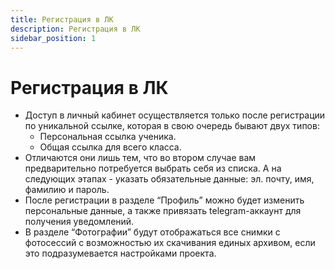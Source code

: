 ```yaml
---
title: Регистрация в ЛК
description: Регистрация в ЛК
sidebar_position: 1
---
```


# Регистрация в ЛК
* Доступ в личный кабинет осуществляется только после регистрации по уникальной ссылке, которая в свою очередь бывают двух типов:
    + Персональная ссылка ученика.
    + Общая ссылка для всего класса.
* Отличаются они лишь тем, что во втором случае вам предварительно потребуется выбрать себя из списка. А на следующих этапах - указать обязательные данные: эл. почту, имя, фамилию и пароль.
* После регистрации в разделе “Профиль” можно будет изменить персональные данные, а также привязать telegram-аккаунт для получения уведомлений.
* В разделе “Фотографии” будут отображаться все снимки с фотосессий с возможностью их скачивания единых архивом, если это подразумевается настройками проекта.
